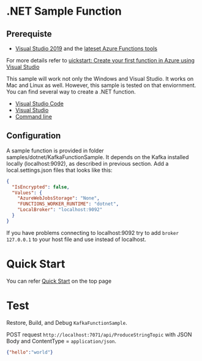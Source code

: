# .NET Sample Function

## Prerequiste

* [Visual Studio 2019](https://azure.microsoft.com/downloads/) and the [lateset Azure Functions tools](https://docs.microsoft.com/en-us/azure/azure-functions/functions-develop-vs#check-your-tools-version)

For more details refer to [uickstart: Create your first function in Azure using Visual Studio](https://docs.microsoft.com/en-us/azure/azure-functions/functions-create-your-first-function-visual-studio#prerequisites)

This sample will work not only the Windows and Visual Studio. It works on Mac and Linux as well. However, this sample is tested on that enviornment. You can find several way to create a .NET function.

* [Visual Studio Code](https://docs.microsoft.com/en-us/azure/azure-functions/functions-create-first-function-vs-code?pivots=programming-language-csharp)
* [Visual Studio](https://docs.microsoft.com/en-us/azure/azure-functions/functions-create-your-first-function-visual-studio)
* [Command line](https://docs.microsoft.com/en-us/azure/azure-functions/functions-create-first-azure-function-azure-cli?tabs=bash%2Cbrowser&pivots=programming-language-csharp)

## Configuration

A sample function is provided in folder samples/dotnet/KafkaFunctionSample. It depends on the Kafka installed locally (localhost:9092), as described in previous section. Add a local.settings.json files that looks like this:

```json
{
  "IsEncrypted": false,
  "Values": {
    "AzureWebJobsStorage": "None",
    "FUNCTIONS_WORKER_RUNTIME": "dotnet",
    "LocalBroker": "localhost:9092"
  }
}
```

If you have problems connecting to localhost:9092 try to add `broker    127.0.0.1` to your host file and use instead of localhost.

# Quick Start

You can refer [Quick Start](https://github.com/Azure/azure-functions-kafka-extension#quickstart) on the top page

# Test

Restore, Build, and Debug `KafkaFunctionSample`.

POST request `http://localhost:7071/api/ProduceStringTopic` 
with JSON Body and ContentType = `application/json`.

```json
{"hello":"world"}
```
